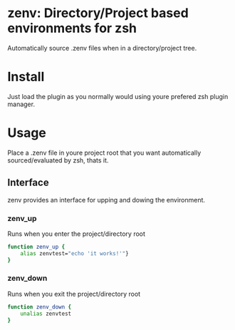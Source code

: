 # zenv: Directory/Project based environments for zsh
Automatically source .zenv files when in a directory/project tree.

# Install
Just load the plugin as you normally would using youre prefered zsh plugin manager.

# Usage
Place a .zenv file in youre project root that you want automatically sourced/evaluated by zsh, thats it.

## Interface
zenv provides an interface for upping and dowing the environment.
### zenv_up
Runs when you enter the project/directory root
```bash
function zenv_up {
    alias zenvtest="echo 'it works!'"}
}
```
### zenv_down
Runs when you exit the project/directory root
```bash
function zenv_down {
    unalias zenvtest
}
```
